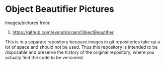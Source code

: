 Object Beautifier Pictures
=================

Images/pictures from:
1. https://github.com/evandrocoan/ObjectBeautifier

This is in a separate repository because images in git repositories take up a lot of space and
should not be used.
Thus this repository is intended to be disposable and
preserve the history of the original repository,
where you actually find the code to be versioned.

